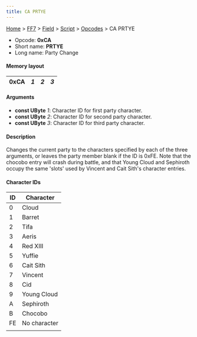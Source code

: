```yaml
---
title: CA PRTYE
---
```


[Home](../../../../Main%20Page.md) > [FF7](../../../../FF7.md) > [Field](../../../Field.md) > [Script](../../Script.md) > [Opcodes](../Opcodes.md) > CA PRTYE

-   Opcode: **0xCA**
-   Short name: **PRTYE**
-   Long name: Party Change

#### Memory layout

| 0xCA | *1* | *2* | *3* |
|------|-----|-----|-----|

#### Arguments

-   **const UByte** *1*: Character ID for first party character.
-   **const UByte** *2*: Character ID for second party character.
-   **const UByte** *3*: Character ID for third party character.

#### Description

Changes the current party to the characters specified by each of the
three arguments, or leaves the party member blank if the ID is 0xFE.
Note that the chocobo entry will crash during battle, and that Young
Cloud and Sephiroth occupy the same 'slots' used by Vincent and Cait
Sith's character entries.

#### Character IDs

| ID  | Character    |
|-----|--------------|
| 0   | Cloud        |
| 1   | Barret       |
| 2   | Tifa         |
| 3   | Aeris        |
| 4   | Red XIII     |
| 5   | Yuffie       |
| 6   | Cait Sith    |
| 7   | Vincent      |
| 8   | Cid          |
| 9   | Young Cloud  |
| A   | Sephiroth    |
| B   | Chocobo      |
| FE  | No character |
|     |              |

